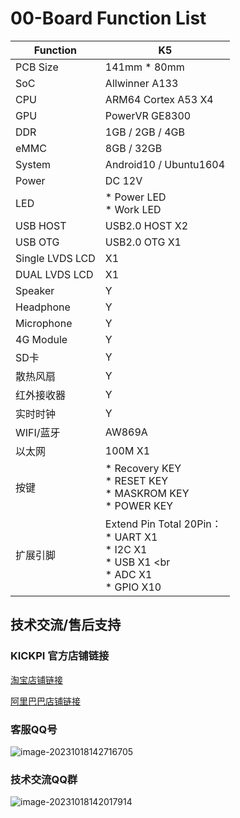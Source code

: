 # 00-Board Function List



| Function        | K5                                                           |
| --------------- | ------------------------------------------------------------ |
| PCB Size        | 141mm * 80mm                                                 |
| SoC             | Allwinner A133                                               |
| CPU             | ARM64 Cortex A53 X4                                          |
| GPU             | PowerVR GE8300                                               |
| DDR             | 1GB / 2GB / 4GB                                              |
| eMMC            | 8GB / 32GB                                                   |
| System          | Android10 / Ubuntu1604                                       |
| Power           | DC 12V                                                       |
| LED             | * Power LED <br />* Work LED                                 |
| USB HOST        | USB2.0 HOST X2                                               |
| USB OTG         | USB2.0 OTG X1                                                |
| Single LVDS LCD | X1                                                           |
| DUAL LVDS LCD   | X1                                                           |
| Speaker         | Y                                                            |
| Headphone       | Y                                                            |
| Microphone      | Y                                                            |
| 4G Module       | Y                                                            |
| SD卡            | Y                                                            |
| 散热风扇        | Y                                                            |
| 红外接收器      | Y                                                            |
| 实时时钟        | Y                                                            |
| WIFI/蓝牙       | AW869A                                                       |
| 以太网          | 100M X1                                                      |
| 按键            | * Recovery KEY <br />* RESET KEY <br />* MASKROM KEY <br />* POWER KEY |
| 扩展引脚        | Extend Pin Total 20Pin： <br />* UART X1 <br />* I2C X1 <br />* USB X1 <br  <br />* ADC X1 <br />* GPIO X10 |



## 技术交流/售后支持

### KICKPI 官方店铺链接

[淘宝店铺链接](https://shop183733283.taobao.com/?spm=a230r.7195193.1997079397.2.10f76f498zHqMG)

[阿里巴巴店铺链接](https://shop122g2107958t7.1688.com/page/index.html?spm=0.0.wp_pc_common_header_companyName_undefined.0)



### 客服QQ号

![image-20231018142716705](http://tanzhtanzh.oss-cn-shenzhen.aliyuncs.com/img/image-20231018142716705.png)



### 技术交流QQ群

![image-20231018142017914](http://tanzhtanzh.oss-cn-shenzhen.aliyuncs.com/img/image-20231018142017914.png)

